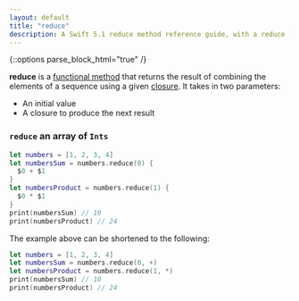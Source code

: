 ```yaml
---
layout: default
title: "reduce"
description: A Swift 5.1 reduce method reference guide, with a reduce [Int] example.
---
```

{::options parse_block_html="true" /}

**reduce** is a [functional method](/functional-methods-comparison) that returns the result of combining the elements of a sequence using a given [closure](/closures). It takes in two parameters:

* An initial value
* A closure to produce the next result

### `reduce` an array of `Ints`

```swift
let numbers = [1, 2, 3, 4]
let numbersSum = numbers.reduce(0) {
  $0 + $1
}
let numbersProduct = numbers.reduce(1) {
  $0 * $1
}
print(numbersSum) // 10
print(numbersProduct) // 24
```

The example above can be shortened to the following:

```swift
let numbers = [1, 2, 3, 4]
let numbersSum = numbers.reduce(0, +)
let numbersProduct = numbers.reduce(1, *)
print(numbersSum) // 10
print(numbersProduct) // 24
```